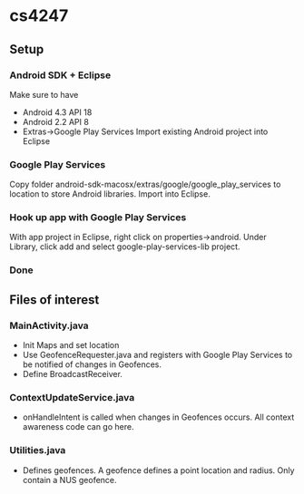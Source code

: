 # cs4247

## Setup
### Android SDK + Eclipse
Make sure to have 
* Android 4.3 API 18
* Android 2.2 API 8
* Extras->Google Play Services
Import existing Android project into Eclipse

### Google Play Services
Copy folder android-sdk-macosx/extras/google/google_play_services to location to store Android libraries.
Import into Eclipse.

### Hook up app with Google Play Services
With app project in Eclipse, right click on properties->android.
Under Library, click add and select google-play-services-lib project.

### Done

## Files of interest
### MainActivity.java
* Init Maps and set location
* Use GeofenceRequester.java and registers with Google Play Services to be notified of changes in Geofences.
* Define BroadcastReceiver.

### ContextUpdateService.java
* onHandleIntent is called when changes in Geofences occurs. All context awareness code can go here.

### Utilities.java
* Defines geofences. A geofence defines a point location and radius. Only contain a NUS geofence.
